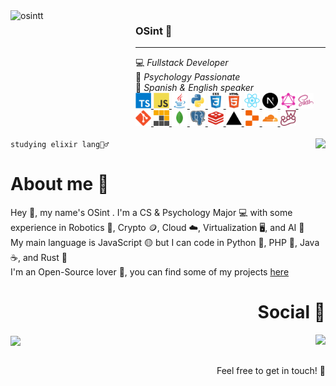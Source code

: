
<img width="200" height="200" align="left" src="https://tinypic.host/images/2024/07/29/osintpixel.png" alt="osintt">

### OSint 🍩
<hr></hr>
💻 <i>Fullstack Developer</i><br>
💭 <i>Psychology Passionate</i><br>
📖 <i>Spanish & English speaker</i><br>
<a href="https://www.typescriptlang.org/" target="_blank">
  <img src="https://raw.githubusercontent.com/devicons/devicon/master/icons/typescript/typescript-plain.svg" alt="typescript" width="25" height="25"/> 
</a>
<a href="https://developer.mozilla.org/en-US/docs/Web/JavaScript" target="_blank">
  <img src="https://raw.githubusercontent.com/devicons/devicon/master/icons/javascript/javascript-original.svg" alt="javascript" width="25" height="25"/>
</a>
<a href="https://www.java.com/" target="_blank">
  <img src="https://github.com/devicons/devicon/blob/master/icons/java/java-original.svg" alt="java" width="25" height="25"/> 
</a>
<a href="https://www.python.org" target="_blank"> 
  <img src="https://raw.githubusercontent.com/devicons/devicon/master/icons/python/python-original.svg" alt="python" width="25" height="25"/> 
</a>
<a href="https://www.w3schools.com/css/" target="_blank"> 
  <img src="https://raw.githubusercontent.com/devicons/devicon/master/icons/css3/css3-original-wordmark.svg" alt="css3" width="25" height="25"/>
</a> 
<a href="https://www.w3.org/html/" target="_blank"> 
  <img src="https://raw.githubusercontent.com/devicons/devicon/master/icons/html5/html5-original-wordmark.svg" alt="html5" width="25" height="25"/> 
</a>

<a href="https://reactjs.org/" target="_blank">
  <img src="https://raw.githubusercontent.com/devicons/devicon/master/icons/react/react-original.svg" alt="react" width="25" height="25"/>
</a>
<a href="https://nextjs.org/" target="_blank">
  <img src="https://raw.githubusercontent.com/devicons/devicon/master/icons/nextjs/nextjs-original.svg" alt="nextjs" width="25" height="25"/>
</a>
<a href="https://graphql.org/" target="_blank">
  <img src="https://raw.githubusercontent.com/devicons/devicon/master/icons/graphql/graphql-plain.svg" alt="graphql" width="25" height="25"/>
</a>
<a href="https://sass-lang.com/" target="_blank">
  <img src="https://raw.githubusercontent.com/devicons/devicon/master/icons/sass/sass-original.svg" alt="sass" width="25" height="25"/>
</a>
<a href="https://git-scm.com/" target="_blank">
  <img src="https://github.com/devicons/devicon/blob/master/icons/git/git-original.svg" alt="git" width="25" height="25"/> 
</a>
<a href="https://www.pnpm.io/" target="_blank">
  <img src="https://raw.githubusercontent.com/devicons/devicon/master/icons/pnpm/pnpm-original.svg" alt="pnpm" width="25" height="25"/> 
</a>
<a href="https://www.mongodb.com/es" target="_blank">
  <img src="https://raw.githubusercontent.com/devicons/devicon/master/icons/mongodb/mongodb-original.svg" alt="mongodb" width="25" height="25"/>
</a>
<a href="https://www.postgresql.org/" target="_blank">
  <img src="https://github.com/devicons/devicon/blob/master/icons/postgresql/postgresql-original.svg" alt="postgresql" width="25" height="25"/>
</a>
<a href="https://redis.io/" target="_blank">
  <img src="https://raw.githubusercontent.com/devicons/devicon/master/icons/redis/redis-plain.svg" alt="redis" width="25" height="25"/>
</a>
<a href="https://vercel.com" target="_blank">
  <img src="https://raw.githubusercontent.com/devicons/devicon/master/icons/vercel/vercel-original.svg" alt="vercel" width="25" height="25"/>
</a>
<a href="https://replit.com/" target="_blank">
  <img src="https://raw.githubusercontent.com/devicons/devicon/master/icons/replit/replit-original.svg" alt="replit" width="25" height="25"/>
</a>
<a href="https://www.cloudflare.com" target="_blank">
  <img src="https://raw.githubusercontent.com/devicons/devicon/master/icons/cloudflare/cloudflare-original.svg" alt="cloudflare" width="25" height="25"/>
</a>
<a href="https://jestjs.io/" target="_blank">
  <img src="https://github.com/devicons/devicon/blob/master/icons/jest/jest-plain.svg" alt="jest" width="25" height="25"/>
</a><br><br>
<code>studying elixir lang🧙‍♂️</code>
<img align="right" src="https://komarev.com/ghpvc/?username=OSintt"/>
  

<h1>About me 🍢</h1>
Hey 👋, my name's OSint . I'm a CS & Psychology Major 💻 with some experience in Robotics 🤖, Crypto 🪙, Cloud ☁️, Virtualization 🖥️, and AI 🧠 <br>
My main language is JavaScript 🟡 but I can code in Python 🐍, PHP 🔵, Java ☕, and Rust 🦀<br>
I'm an Open-Source lover 🗽, you can find some of my projects <a href="https://github.com/OSintt?tab=repositories" target="_blank">here</a>
<h1 align="right">Social 🐼</h1>

<img align="right" display="block" align="left" src="https://lanyard.cnrad.dev/api/982390723716476928/animated=true">
<img align="center" display="block" align="left" src="https://lanyard.cnrad.dev/api/817516787074596884/animated=true"><br><br>
<p align="right">Feel free to get in touch!</b> 🍒</p>

